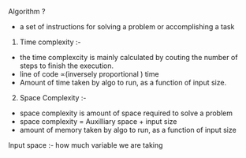 Algorithm ?

- a set of instructions for solving a problem or accomplishing a task

1. Time complexity :-

- the time complexcity is mainly calculated by couting the number of steps to finish the execution.
- line of code ∝(inversely proportional ) time
- Amount of time taken by algo to run, as a function of input size.

2. Space Complexity :-

- space complexity is amount of space required to solve a problem
- space complexity = Auxilliary space + input size
- amount of memory taken by algo to run, as a function of input size

Input space :- how much variable we are taking

<!-- Go to the 2 asymptotic page -->
